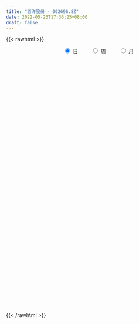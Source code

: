 ```yaml
---
title: "百洋股份 - 002696.SZ"
date: 2022-05-23T17:36:25+08:00
draft: false
---
```

{{< rawhtml >}}
    <div style="text-align: center">
        <label style="padding: 1rem;"><input style="margin-right: .5rem" type="radio" name="period" value="D" checked onclick="period_change(this)">日</label>
        <label style="padding: 1rem;"><input style="margin-right: .5rem" type="radio" name="period" value="W" onclick="period_change(this)">周</label>
        <label style="padding: 1rem;"><input style="margin-right: .5rem" type="radio" name="period" value="M" onclick="period_change(this)">月</label>
    </div>
    <div id="chart" style="height: 700px;"></div> 
    <script type="text/javascript">
        const D_v = [89201.81,59916.48,47311.03,55096.0,45047.05,35268.6,30873.17,31394.95,44416.7,27308.7,86246.03,47056.08,50274.73,46624.0,52962.97,47332.0,36485.6,62294.05,38963.9,27011.8,37190.9,36160.6,47103.99,38901.0,19746.5,20700.19,24116.39,20436.5,31529.8,26949.13,26599.05,27681.7,32508.18,26347.0,20247.02,27138.0,30177.63,25327.2,30281.7,23673.2,21144.0,17605.52,45078.89,24139.5,27785.3,67463.9,26331.38,28181.41,13858.5,14916.0,13546.42,19019.0,23282.42,22875.0,22108.1,23093.3,15766.3,24102.2,19531.1,14176.3,14092.1,17401.86,18337.96,21411.3,19776.0,15212.0,15020.1,15834.4,21141.0,17379.4,24554.0,18843.83,16082.6,15702.3,77305.62,49147.55,36645.7,23361.1,17163.1,30706.35,27494.13,24923.46,28453.14,25843.96,35449.4,32594.66,40642.4,30483.43,34881.93,41759.89,61714.6,42146.45,23488.05,31100.85,27536.7,35871.1,16220.35,22110.0,19761.82,102902.7,50155.45,36372.13,29845.5,36330.9,41474.23,30372.4,37329.69,25837.0,26335.0,22530.0,28022.15,21664.0,53413.43,80373.59,66153.76,88220.43,48547.43,110652.81,58188.75,57612.95,48648.55,39972.0,48579.4,37872.4,40324.9,41945.77,30508.0,29588.4,36852.37,25560.9,36355.5,28612.49,31507.0,34937.4,41270.0,29139.0,42029.03,28376.91,32847.9,28139.6,38521.1,33224.0,24885.2,27279.0,26335.0,44989.04,26487.0,70092.22,35383.03,34375.1,38663.1,46245.99,63944.6,66798.1,47889.4,51558.3,39841.0,37646.0,88322.7,44559.0,80913.24,143794.7,250879.11,153748.42,67632.5,65897.3,383549.98,464624.53,457084.97,321502.58,253651.06,145031.67,145057.7,136879.66,74138.0,74591.18,65597.0,57716.56,81838.6,102939.0,138064.66,72027.5,47406.1,73107.4,48823.4,60935.6,42070.0,53435.6,39700.0,62468.44,60872.0,97769.2,133793.7,82181.3,106716.94,110366.73,78096.84,53845.83,98770.03,152889.5,104821.2,90166.7,90119.6,105806.2,131388.4,119457.6,90385.5,116190.2,113613.64,118670.0,87684.2,60841.9,50423.8,133188.4,73590.0,169633.09,136177.4,87701.3,76605.5,118582.1,99102.03,92721.73,96989.83,70288.6,128643.4,98657.5,90559.43,166309.26,222205.5,217289.1,259475.8,217717.96,166651.02,129007.8,122132.2,107776.0,87757.0,98630.1,91705.96,60621.0,82840.04,79559.96,72257.0,104489.54,106406.6,83717.74,66798.4,65767.0,64797.2,83582.24]
const D_histogram = [0.0,-0.0051054131,-0.00738794,-0.0160609404,-0.0167609272,-0.0162177473,-0.0180777686,-0.0193908318,-0.0164189837,-0.0127943333,-0.0025396018,0.0011281281,0.0043014731,0.0089033213,0.0122244687,0.0081591692,0.0066786442,0.009433302,0.0095711731,0.0086780275,0.0090802317,0.0057853198,-0.0022200407,-0.0121149283,-0.0169042264,-0.0207565554,-0.01930512,-0.018390534,-0.0114366968,-0.0093323354,-0.0078038687,-0.0060605231,-0.001707365,-0.0029626783,-0.0031934782,-0.0046772854,-0.0055816558,-0.0028718331,0.0013296114,0.0004991086,-0.0015283925,0.0002708559,-0.0026462431,-0.0045314471,-0.0082134321,-0.0223825185,-0.0282910496,-0.0292859854,-0.0264440932,-0.0225624102,-0.0181810663,-0.0187801968,-0.0249794874,-0.0279251731,-0.0305280274,-0.027604563,-0.0244985287,-0.0130887533,-0.0027862309,0.0037358554,0.0075380242,0.0068661983,0.0136205541,0.0220916716,0.0273153411,0.0276147758,0.0279400423,0.0282007675,0.0187704472,0.0177574245,0.0182037728,0.0143945249,0.0151047739,0.0153852134,0.0217282561,0.0193638289,0.0122597181,0.0082729219,0.0077064903,0.0067432989,0.0087574322,0.0131503274,0.019412106,0.0232818844,0.0285873624,0.0299821942,0.0313371605,0.0318865099,0.0254476742,0.0257573164,0.0238400693,0.0186586901,0.0142132123,0.0129823342,0.005504944,-0.0048700321,-0.0120389492,-0.0231768914,-0.0208496082,-0.0018607657,0.0131783244,0.0210943164,0.0259971709,0.0299715338,0.0279818693,0.0267618295,0.0253889599,0.0169144579,0.0031181331,-0.0101068048,-0.01842824,-0.0283034427,-0.0270831536,-0.0144434304,-0.0016576691,0.0143822133,0.0194627425,0.0358705947,0.0431200711,0.0415982395,0.038392748,0.0386797399,0.0397761958,0.0342119291,0.024048386,0.0146709673,0.004329888,-0.0022539076,-0.0086851465,-0.0076438914,-0.0153578936,-0.0191856641,-0.0158659972,-0.0158624354,-0.0268358499,-0.0357567153,-0.038374703,-0.0349029362,-0.0372893237,-0.0348411043,-0.0396224029,-0.0390214227,-0.0317986179,-0.0232842442,-0.016268138,-0.0130745409,-0.0092235495,0.0050694572,0.0104684368,0.0144531659,0.0192241722,0.0286613186,0.0379103688,0.0388121485,0.0375371704,0.0367936542,0.0350620109,0.0295310078,0.0346048094,0.0376843525,0.0526683174,0.0742082173,0.0768609518,0.0526832719,0.0351723486,0.0143815094,0.0245008261,0.0463877732,0.0495084769,0.0508012569,0.0245995315,0.0086474954,-0.0128272441,-0.0442666495,-0.0687155368,-0.1001081678,-0.1180247665,-0.1390501621,-0.1121035573,-0.0964512391,-0.0578461709,-0.0341882574,-0.0197848426,-0.0252936348,-0.0250676374,-0.0307745476,-0.027705426,-0.033273286,-0.0336760995,-0.0230855714,-0.0246143087,-0.0246684539,-0.0269301736,-0.0169939066,-0.0120196769,-0.0001780918,0.013432939,0.0178362455,0.0225786141,0.0272334362,0.0079147664,-0.0069282241,-0.0047703511,0.0124083236,0.0195658076,0.0072588691,0.0057167957,0.0180096825,0.0363740632,0.0543074604,0.0587814935,0.0525364168,0.0410567992,0.0421207158,0.0425986064,0.0527978709,0.0378028263,0.0230326207,0.0072105927,0.0100494077,-0.0049433678,-0.0322299557,-0.0395529583,-0.0364418457,-0.0224036269,-0.0143267098,-0.0103769731,0.0093096489,0.0352539154,0.042620131,0.0480695214,0.0289478976,-0.0256977818,-0.067777232,-0.0977055309,-0.1303514981,-0.1358889753,-0.1174536078,-0.1025601833,-0.0834138195,-0.0668825994,-0.0565337154,-0.0479207471,-0.0292509227,-0.0039133366,0.0051388552,0.0124319071,0.0194880687,0.0278959691,0.0449430729]
const D_fast = [0.0,-0.0063817664,-0.0105112783,-0.0231995138,-0.0280897324,-0.0316009893,-0.0379804528,-0.0441412239,-0.0452741218,-0.0448480546,-0.0352282236,-0.0312784617,-0.0270297484,-0.0202020699,-0.0138248054,-0.0158503126,-0.0156611764,-0.0105481932,-0.0080175288,-0.0067411676,-0.0040689054,-0.0059174874,-0.0144778581,-0.0274014777,-0.0364168324,-0.0454583002,-0.0488331448,-0.0525161924,-0.0484215294,-0.0486502518,-0.0490727523,-0.0488445375,-0.0449182207,-0.0469142035,-0.047943373,-0.0505965015,-0.0528962859,-0.0509044214,-0.0463705741,-0.0470762997,-0.049485899,-0.0476189366,-0.0511975964,-0.0542156621,-0.0599510052,-0.0797157212,-0.0926970147,-0.1010134468,-0.104782578,-0.1065414975,-0.1067054202,-0.1119995999,-0.1244437624,-0.1343707413,-0.1446056024,-0.1485832788,-0.1516018767,-0.1434642896,-0.1338583249,-0.1264022748,-0.1207155999,-0.1196708763,-0.109511382,-0.0955173465,-0.0834648418,-0.0762617132,-0.0689514361,-0.061640519,-0.0663782275,-0.062951894,-0.0579546026,-0.0581652193,-0.0536787768,-0.0495520339,-0.0377769272,-0.0353003972,-0.0393395785,-0.0412581442,-0.0398979532,-0.0391753198,-0.0349718285,-0.0272913515,-0.0161765464,-0.0064862969,0.0059660217,0.014856402,0.0240456584,0.0325666353,0.0324897182,0.0392386895,0.0432814597,0.042764753,0.0418725783,0.0438872838,0.0377861296,0.0261936455,0.016014991,-0.000917174,-0.0038022928,0.0147213582,0.0330550294,0.0462446005,0.0576467477,0.0691139941,0.0741197969,0.0795902145,0.0845645848,0.0803186973,0.0673019058,0.0515502667,0.0386217715,0.0216707081,0.0161202088,0.0251490744,0.0375204185,0.0571558542,0.067102069,0.0924775699,0.1105070641,0.1193847924,0.1257774879,0.1357344147,0.1467749196,0.1497636352,0.1456121885,0.1399025117,0.1306439044,0.1234966319,0.1148941064,0.1140243886,0.102470913,0.0938467265,0.0931998941,0.0892378471,0.0715554701,0.0536954258,0.0414837623,0.0362297951,0.0245210766,0.01825902,0.0035721207,-0.0055822548,-0.0063091045,-0.0036157918,-0.0006667201,-0.0007417583,0.0008033458,0.0163637168,0.0243798056,0.0319778261,0.0415548755,0.0581573515,0.076883994,0.0874888108,0.0955981252,0.1040530226,0.1110868821,0.1129386309,0.1266636349,0.1391642661,0.1673153103,0.2074072645,0.229275237,0.2182683752,0.2095505389,0.1923550771,0.2085996004,0.2420834907,0.2575813137,0.2715744079,0.2515225654,0.2377324032,0.2130508527,0.1705447848,0.1289170134,0.0724973404,0.02507455,-0.030713386,-0.0317926706,-0.0402531622,-0.0161096367,-0.0009987876,0.0084584166,-0.0033737843,-0.0094146963,-0.0228152433,-0.0266724782,-0.0405586597,-0.0493804981,-0.0445613629,-0.0522436774,-0.058464936,-0.0674591991,-0.0617714088,-0.0598020982,-0.0480050362,-0.0310357706,-0.0221734028,-0.0117863806,-0.0003231994,-0.0176631777,-0.0342382241,-0.0332729389,-0.0129921834,-0.0009432474,-0.0114354686,-0.0115483431,0.0052469643,0.0327048608,0.0642151231,0.0833845296,0.0902735571,0.0890581392,0.1006522348,0.111779777,0.1351785092,0.1296341711,0.1206221208,0.106602741,0.1119539079,0.0957252904,0.0603812136,0.0431699715,0.0371706226,0.0456079347,0.0501031743,0.0514586677,0.073472702,0.1082304473,0.1262516957,0.1437184664,0.131833817,0.0707636921,0.011739934,-0.0426147476,-0.1078485893,-0.1473583104,-0.1582863448,-0.1690329661,-0.1707400573,-0.170929487,-0.1747140318,-0.1780812503,-0.1667241565,-0.1423649047,-0.132027999,-0.1216269704,-0.1096987916,-0.0943168989,-0.0660340268]
const D_slow = [0.0,-0.0012763533,-0.0031233383,-0.0071385734,-0.0113288052,-0.015383242,-0.0199026842,-0.0247503921,-0.0288551381,-0.0320537214,-0.0326886218,-0.0324065898,-0.0313312215,-0.0291053912,-0.026049274,-0.0240094817,-0.0223398207,-0.0199814952,-0.0175887019,-0.015419195,-0.0131491371,-0.0117028072,-0.0122578173,-0.0152865494,-0.019512606,-0.0247017449,-0.0295280249,-0.0341256584,-0.0369848326,-0.0393179164,-0.0412688836,-0.0427840144,-0.0432108556,-0.0439515252,-0.0447498948,-0.0459192161,-0.0473146301,-0.0480325883,-0.0477001855,-0.0475754083,-0.0479575065,-0.0478897925,-0.0485513533,-0.049684215,-0.0517375731,-0.0573332027,-0.0644059651,-0.0717274614,-0.0783384848,-0.0839790873,-0.0885243539,-0.0932194031,-0.0994642749,-0.1064455682,-0.1140775751,-0.1209787158,-0.127103348,-0.1303755363,-0.1310720941,-0.1301381302,-0.1282536242,-0.1265370746,-0.1231319361,-0.1176090182,-0.1107801829,-0.1038764889,-0.0968914784,-0.0898412865,-0.0851486747,-0.0807093186,-0.0761583754,-0.0725597442,-0.0687835507,-0.0649372473,-0.0595051833,-0.0546642261,-0.0515992966,-0.0495310661,-0.0476044435,-0.0459186188,-0.0437292607,-0.0404416789,-0.0355886524,-0.0297681813,-0.0226213407,-0.0151257921,-0.007291502,0.0006801254,0.007042044,0.0134813731,0.0194413904,0.0241060629,0.027659366,0.0309049496,0.0322811856,0.0310636776,0.0280539402,0.0222597174,0.0170473154,0.0165821239,0.019876705,0.0251502841,0.0316495768,0.0391424603,0.0461379276,0.052828385,0.0591756249,0.0634042394,0.0641837727,0.0616570715,0.0570500115,0.0499741508,0.0432033624,0.0395925048,0.0391780876,0.0427736409,0.0476393265,0.0566069752,0.067386993,0.0777865528,0.0873847398,0.0970546748,0.1069987238,0.115551706,0.1215638025,0.1252315444,0.1263140164,0.1257505395,0.1235792529,0.12166828,0.1178288066,0.1130323906,0.1090658913,0.1051002824,0.09839132,0.0894521411,0.0798584654,0.0711327313,0.0618104004,0.0531001243,0.0431945236,0.0334391679,0.0254895134,0.0196684524,0.0156014179,0.0123327827,0.0100268953,0.0112942596,0.0139113688,0.0175246603,0.0223307033,0.029496033,0.0389736252,0.0486766623,0.0580609549,0.0672593684,0.0760248712,0.0834076231,0.0920588255,0.1014799136,0.114646993,0.1331990473,0.1524142852,0.1655851032,0.1743781904,0.1779735677,0.1840987742,0.1956957175,0.2080728368,0.220773151,0.2269230339,0.2290849077,0.2258780967,0.2148114343,0.1976325501,0.1726055082,0.1430993166,0.108336776,0.0803108867,0.0561980769,0.0417365342,0.0331894698,0.0282432592,0.0219198505,0.0156529412,0.0079593043,0.0010329478,-0.0072853737,-0.0157043986,-0.0214757915,-0.0276293686,-0.0337964821,-0.0405290255,-0.0447775022,-0.0477824214,-0.0478269443,-0.0444687096,-0.0400096482,-0.0343649947,-0.0275566356,-0.0255779441,-0.0273100001,-0.0285025878,-0.0254005069,-0.020509055,-0.0186943378,-0.0172651388,-0.0127627182,-0.0036692024,0.0099076627,0.0246030361,0.0377371403,0.0480013401,0.058531519,0.0691811706,0.0823806383,0.0918313449,0.0975895001,0.0993921483,0.1019045002,0.1006686582,0.0926111693,0.0827229297,0.0736124683,0.0680115616,0.0644298841,0.0618356408,0.0641630531,0.0729765319,0.0836315647,0.095648945,0.1028859194,0.0964614739,0.079517166,0.0550907832,0.0225029087,-0.0114693351,-0.0408327371,-0.0664727829,-0.0873262377,-0.1040468876,-0.1181803164,-0.1301605032,-0.1374732339,-0.138451568,-0.1371668542,-0.1340588775,-0.1291868603,-0.122212868,-0.1109770998]
const D_data = [['2021-05-12', 5.3, 5.45, 5.27, 5.53],['2021-05-13', 5.39, 5.37, 5.35, 5.43],['2021-05-14', 5.39, 5.38, 5.36, 5.43],['2021-05-17', 5.38, 5.26, 5.25, 5.38],['2021-05-18', 5.32, 5.32, 5.29, 5.45],['2021-05-19', 5.28, 5.32, 5.25, 5.35],['2021-05-20', 5.28, 5.27, 5.25, 5.32],['2021-05-21', 5.26, 5.25, 5.24, 5.29],['2021-05-24', 5.27, 5.29, 5.24, 5.36],['2021-05-25', 5.27, 5.3, 5.24, 5.3],['2021-05-26', 5.28, 5.41, 5.26, 5.49],['2021-05-27', 5.36, 5.36, 5.32, 5.39],['2021-05-28', 5.33, 5.37, 5.33, 5.44],['2021-05-31', 5.39, 5.41, 5.35, 5.43],['2021-06-01', 5.39, 5.42, 5.36, 5.45],['2021-06-02', 5.41, 5.33, 5.33, 5.43],['2021-06-03', 5.31, 5.35, 5.31, 5.41],['2021-06-04', 5.34, 5.41, 5.32, 5.48],['2021-06-07', 5.39, 5.39, 5.37, 5.44],['2021-06-08', 5.39, 5.38, 5.34, 5.4],['2021-06-09', 5.35, 5.4, 5.34, 5.43],['2021-06-10', 5.39, 5.35, 5.35, 5.4],['2021-06-11', 5.37, 5.26, 5.26, 5.38],['2021-06-15', 5.26, 5.18, 5.15, 5.26],['2021-06-16', 5.19, 5.19, 5.16, 5.22],['2021-06-17', 5.18, 5.16, 5.15, 5.23],['2021-06-18', 5.17, 5.2, 5.13, 5.2],['2021-06-21', 5.17, 5.18, 5.16, 5.22],['2021-06-22', 5.17, 5.26, 5.17, 5.29],['2021-06-23', 5.24, 5.21, 5.2, 5.26],['2021-06-24', 5.21, 5.2, 5.16, 5.24],['2021-06-25', 5.2, 5.2, 5.17, 5.21],['2021-06-28', 5.2, 5.24, 5.19, 5.27],['2021-06-29', 5.25, 5.17, 5.16, 5.26],['2021-06-30', 5.16, 5.17, 5.14, 5.18],['2021-07-01', 5.18, 5.14, 5.13, 5.2],['2021-07-02', 5.13, 5.13, 5.1, 5.2],['2021-07-05', 5.12, 5.17, 5.09, 5.18],['2021-07-06', 5.19, 5.2, 5.15, 5.21],['2021-07-07', 5.19, 5.14, 5.14, 5.19],['2021-07-08', 5.14, 5.11, 5.1, 5.15],['2021-07-09', 5.09, 5.15, 5.09, 5.15],['2021-07-12', 5.12, 5.08, 5.06, 5.14],['2021-07-13', 5.08, 5.07, 5.04, 5.09],['2021-07-14', 5.07, 5.02, 5.01, 5.08],['2021-07-15', 5.02, 4.82, 4.74, 5.03],['2021-07-16', 4.82, 4.84, 4.78, 4.85],['2021-07-19', 4.82, 4.85, 4.75, 4.92],['2021-07-20', 4.82, 4.87, 4.8, 4.88],['2021-07-21', 4.87, 4.87, 4.86, 4.91],['2021-07-22', 4.81, 4.87, 4.81, 4.91],['2021-07-23', 4.89, 4.79, 4.78, 4.89],['2021-07-26', 4.79, 4.67, 4.67, 4.79],['2021-07-27', 4.69, 4.65, 4.64, 4.73],['2021-07-28', 4.64, 4.6, 4.51, 4.65],['2021-07-29', 4.6, 4.63, 4.6, 4.67],['2021-07-30', 4.59, 4.61, 4.57, 4.63],['2021-08-02', 4.6, 4.72, 4.59, 4.75],['2021-08-03', 4.71, 4.74, 4.67, 4.78],['2021-08-04', 4.74, 4.72, 4.7, 4.76],['2021-08-05', 4.72, 4.7, 4.65, 4.73],['2021-08-06', 4.69, 4.64, 4.62, 4.69],['2021-08-09', 4.64, 4.74, 4.62, 4.75],['2021-08-10', 4.84, 4.8, 4.75, 4.84],['2021-08-11', 4.8, 4.8, 4.75, 4.83],['2021-08-12', 4.8, 4.76, 4.75, 4.83],['2021-08-13', 4.8, 4.77, 4.73, 4.8],['2021-08-16', 4.78, 4.78, 4.76, 4.8],['2021-08-17', 4.78, 4.64, 4.64, 4.78],['2021-08-18', 4.63, 4.72, 4.62, 4.72],['2021-08-19', 4.7, 4.74, 4.69, 4.82],['2021-08-20', 4.72, 4.68, 4.64, 4.72],['2021-08-23', 4.68, 4.73, 4.68, 4.74],['2021-08-24', 4.73, 4.73, 4.7, 4.77],['2021-08-25', 4.73, 4.83, 4.73, 4.99],['2021-08-26', 4.76, 4.74, 4.67, 4.77],['2021-08-27', 4.7, 4.66, 4.62, 4.74],['2021-08-30', 4.69, 4.67, 4.64, 4.73],['2021-08-31', 4.75, 4.7, 4.67, 4.76],['2021-09-01', 4.71, 4.69, 4.67, 4.72],['2021-09-02', 4.68, 4.73, 4.66, 4.75],['2021-09-03', 4.72, 4.78, 4.69, 4.8],['2021-09-06', 4.79, 4.84, 4.77, 4.85],['2021-09-07', 4.84, 4.85, 4.83, 4.87],['2021-09-08', 4.86, 4.91, 4.85, 4.94],['2021-09-09', 4.94, 4.9, 4.88, 4.97],['2021-09-10', 4.89, 4.93, 4.89, 4.95],['2021-09-13', 4.93, 4.95, 4.88, 4.95],['2021-09-14', 4.99, 4.87, 4.86, 4.99],['2021-09-15', 4.86, 4.96, 4.84, 5.0],['2021-09-16', 4.99, 4.95, 4.95, 5.1],['2021-09-17', 4.93, 4.91, 4.87, 4.96],['2021-09-22', 4.85, 4.91, 4.83, 4.91],['2021-09-23', 4.9, 4.95, 4.88, 4.97],['2021-09-24', 4.94, 4.86, 4.85, 4.98],['2021-09-27', 4.86, 4.78, 4.72, 4.89],['2021-09-28', 4.76, 4.77, 4.73, 4.8],['2021-09-29', 4.78, 4.66, 4.66, 4.79],['2021-09-30', 4.69, 4.79, 4.69, 4.81],['2021-10-08', 4.85, 5.05, 4.83, 5.14],['2021-10-11', 5.08, 5.1, 4.99, 5.16],['2021-10-12', 5.1, 5.09, 5.04, 5.19],['2021-10-13', 5.12, 5.11, 5.03, 5.16],['2021-10-14', 5.07, 5.15, 5.03, 5.18],['2021-10-15', 5.15, 5.11, 5.09, 5.23],['2021-10-18', 5.11, 5.14, 4.99, 5.15],['2021-10-19', 5.19, 5.16, 5.07, 5.19],['2021-10-20', 5.16, 5.07, 5.05, 5.18],['2021-10-21', 5.07, 4.96, 4.95, 5.1],['2021-10-22', 4.95, 4.9, 4.89, 5.04],['2021-10-25', 4.93, 4.9, 4.82, 4.95],['2021-10-26', 4.92, 4.82, 4.81, 4.94],['2021-10-27', 4.93, 4.92, 4.86, 5.02],['2021-10-28', 4.87, 5.09, 4.85, 5.28],['2021-10-29', 5.05, 5.16, 5.0, 5.21],['2021-11-01', 5.14, 5.29, 5.12, 5.33],['2021-11-02', 5.24, 5.23, 5.19, 5.33],['2021-11-03', 5.23, 5.46, 5.19, 5.55],['2021-11-04', 5.43, 5.45, 5.37, 5.49],['2021-11-05', 5.48, 5.4, 5.4, 5.56],['2021-11-08', 5.39, 5.41, 5.35, 5.48],['2021-11-09', 5.43, 5.49, 5.4, 5.52],['2021-11-10', 5.49, 5.55, 5.45, 5.66],['2021-11-11', 5.58, 5.5, 5.47, 5.6],['2021-11-12', 5.54, 5.44, 5.36, 5.61],['2021-11-15', 5.5, 5.43, 5.34, 5.5],['2021-11-16', 5.46, 5.39, 5.36, 5.46],['2021-11-17', 5.34, 5.41, 5.34, 5.47],['2021-11-18', 5.41, 5.39, 5.38, 5.58],['2021-11-19', 5.42, 5.48, 5.36, 5.5],['2021-11-22', 5.48, 5.36, 5.35, 5.5],['2021-11-23', 5.36, 5.38, 5.3, 5.42],['2021-11-24', 5.4, 5.47, 5.32, 5.48],['2021-11-25', 5.48, 5.44, 5.38, 5.49],['2021-11-26', 5.48, 5.27, 5.24, 5.48],['2021-11-29', 5.21, 5.23, 5.19, 5.27],['2021-11-30', 5.27, 5.26, 5.2, 5.33],['2021-12-01', 5.27, 5.32, 5.22, 5.32],['2021-12-02', 5.3, 5.23, 5.22, 5.35],['2021-12-03', 5.21, 5.27, 5.2, 5.3],['2021-12-06', 5.26, 5.15, 5.13, 5.28],['2021-12-07', 5.16, 5.18, 5.13, 5.21],['2021-12-08', 5.18, 5.26, 5.15, 5.29],['2021-12-09', 5.28, 5.3, 5.24, 5.34],['2021-12-10', 5.34, 5.31, 5.27, 5.35],['2021-12-13', 5.34, 5.28, 5.22, 5.44],['2021-12-14', 5.28, 5.3, 5.23, 5.31],['2021-12-15', 5.31, 5.48, 5.25, 5.55],['2021-12-16', 5.48, 5.43, 5.41, 5.51],['2021-12-17', 5.43, 5.45, 5.42, 5.51],['2021-12-20', 5.46, 5.5, 5.41, 5.54],['2021-12-21', 5.49, 5.62, 5.45, 5.63],['2021-12-22', 5.67, 5.7, 5.57, 5.77],['2021-12-23', 5.72, 5.66, 5.6, 5.82],['2021-12-24', 5.67, 5.67, 5.62, 5.78],['2021-12-27', 5.66, 5.71, 5.61, 5.78],['2021-12-28', 5.71, 5.73, 5.69, 5.8],['2021-12-29', 5.73, 5.7, 5.63, 5.77],['2021-12-30', 5.7, 5.87, 5.67, 5.93],['2021-12-31', 5.86, 5.91, 5.83, 6.02],['2022-01-04', 5.91, 6.16, 5.88, 6.2],['2022-01-05', 6.23, 6.41, 6.06, 6.43],['2022-01-06', 6.36, 6.32, 6.21, 6.72],['2022-01-07', 6.32, 6.0, 5.98, 6.36],['2022-01-10', 6.0, 6.03, 5.89, 6.1],['2022-01-11', 6.03, 5.93, 5.91, 6.05],['2022-01-12', 6.0, 6.33, 5.87, 6.52],['2022-01-13', 6.38, 6.62, 6.2, 6.74],['2022-01-14', 6.74, 6.52, 6.5, 7.05],['2022-01-17', 6.59, 6.58, 6.38, 6.93],['2022-01-18', 6.41, 6.23, 6.16, 6.5],['2022-01-19', 6.1, 6.29, 6.1, 6.37],['2022-01-20', 6.32, 6.15, 6.12, 6.52],['2022-01-21', 6.11, 5.89, 5.85, 6.11],['2022-01-24', 5.89, 5.81, 5.76, 5.99],['2022-01-25', 5.77, 5.53, 5.53, 5.87],['2022-01-26', 5.53, 5.5, 5.26, 5.59],['2022-01-27', 5.47, 5.27, 5.24, 5.59],['2022-01-28', 5.3, 5.8, 5.3, 5.8],['2022-02-07', 5.98, 5.7, 5.47, 5.98],['2022-02-08', 5.76, 6.08, 5.68, 6.15],['2022-02-09', 6.06, 6.03, 5.96, 6.07],['2022-02-10', 6.02, 6.0, 5.94, 6.08],['2022-02-11', 5.97, 5.76, 5.69, 6.02],['2022-02-14', 5.71, 5.8, 5.71, 5.91],['2022-02-15', 5.98, 5.69, 5.63, 6.01],['2022-02-16', 5.74, 5.77, 5.68, 5.79],['2022-02-17', 5.77, 5.63, 5.62, 5.85],['2022-02-18', 5.61, 5.65, 5.58, 5.7],['2022-02-21', 5.64, 5.79, 5.59, 5.84],['2022-02-22', 5.79, 5.64, 5.62, 5.83],['2022-02-23', 5.73, 5.63, 5.61, 5.89],['2022-02-24', 5.6, 5.57, 5.47, 5.84],['2022-02-25', 5.59, 5.72, 5.58, 5.79],['2022-02-28', 5.74, 5.68, 5.53, 5.82],['2022-03-01', 5.7, 5.8, 5.62, 5.85],['2022-03-02', 5.81, 5.89, 5.78, 5.98],['2022-03-03', 5.93, 5.83, 5.8, 5.93],['2022-03-04', 5.83, 5.87, 5.7, 5.91],['2022-03-07', 5.8, 5.91, 5.73, 6.04],['2022-03-08', 5.85, 5.58, 5.58, 5.85],['2022-03-09', 5.63, 5.54, 5.33, 5.77],['2022-03-10', 5.7, 5.71, 5.57, 5.78],['2022-03-11', 5.82, 5.95, 5.6, 5.95],['2022-03-14', 5.99, 5.9, 5.89, 6.22],['2022-03-15', 5.96, 5.65, 5.65, 6.05],['2022-03-16', 5.7, 5.75, 5.48, 5.81],['2022-03-17', 5.75, 5.96, 5.75, 6.09],['2022-03-18', 5.9, 6.14, 5.89, 6.18],['2022-03-21', 6.13, 6.27, 6.07, 6.32],['2022-03-22', 6.22, 6.21, 6.14, 6.26],['2022-03-23', 6.21, 6.12, 6.09, 6.23],['2022-03-24', 6.12, 6.05, 6.03, 6.19],['2022-03-25', 6.06, 6.22, 6.02, 6.33],['2022-03-28', 6.28, 6.26, 6.12, 6.29],['2022-03-29', 6.18, 6.46, 6.15, 6.58],['2022-03-30', 6.35, 6.18, 6.1, 6.36],['2022-03-31', 6.23, 6.14, 6.1, 6.24],['2022-04-01', 6.12, 6.07, 6.03, 6.21],['2022-04-06', 6.12, 6.29, 6.07, 6.35],['2022-04-07', 6.27, 6.05, 5.99, 6.31],['2022-04-08', 6.05, 5.78, 5.7, 6.05],['2022-04-11', 5.88, 5.92, 5.82, 6.08],['2022-04-12', 5.86, 6.02, 5.77, 6.05],['2022-04-13', 5.99, 6.19, 5.9, 6.23],['2022-04-14', 6.1, 6.17, 6.02, 6.21],['2022-04-15', 6.23, 6.15, 6.1, 6.29],['2022-04-18', 6.15, 6.42, 6.12, 6.43],['2022-04-19', 6.4, 6.65, 6.25, 6.73],['2022-04-20', 6.52, 6.55, 6.42, 6.74],['2022-04-21', 6.54, 6.61, 6.48, 6.95],['2022-04-22', 6.59, 6.31, 6.28, 6.8],['2022-04-25', 6.13, 5.68, 5.68, 6.24],['2022-04-26', 5.63, 5.55, 5.49, 5.84],['2022-04-27', 5.45, 5.45, 5.17, 5.55],['2022-04-28', 5.41, 5.16, 5.08, 5.63],['2022-04-29', 5.21, 5.29, 5.18, 5.4],['2022-05-05', 5.28, 5.52, 5.2, 5.59],['2022-05-06', 5.41, 5.47, 5.32, 5.7],['2022-05-09', 5.46, 5.53, 5.46, 5.66],['2022-05-10', 5.48, 5.52, 5.4, 5.56],['2022-05-11', 5.55, 5.45, 5.44, 5.64],['2022-05-12', 5.39, 5.42, 5.29, 5.53],['2022-05-13', 5.42, 5.57, 5.38, 5.6],['2022-05-16', 5.64, 5.74, 5.52, 5.8],['2022-05-17', 5.75, 5.61, 5.5, 5.77],['2022-05-18', 5.61, 5.62, 5.55, 5.75],['2022-05-19', 5.55, 5.65, 5.5, 5.67],['2022-05-20', 5.61, 5.71, 5.6, 5.77],['2022-05-23', 5.71, 5.9, 5.7, 5.92]]
const W_v = [67739.19,85011.41,75044.71,69114.87,56376.72,56562.28,64535.26,64471.86,65572.94,54646.41,69622.47,33874.22,47219.5,27181.6,50791.99,63238.73,78439.26,120741.57,89801.14,44065.63,38133.98,27902.02,34242.96,29422.12,24900.87,47909.09,25959.43,28015.25,135136.12,71732.46,27895.59,17927.19,53403.54,52541.88,69048.9,56848.29,91242.02,91428.69,49815.33,59659.9,47853.11,28096.38,55069.02,83899.75,132913.68,164722.76,178483.72,193998.31,285990.42,237228.76,134283.82,164565.58,126159.07,110560.25,70116.81,62457.51,81807.33,96557.09,74429.65,124066.1,78820.45,88606.45,106455.24,144125.98,157491.99,274630.89,201209.79,193168.03,260570.93,130972.15,118643.17,180089.08,111584.44,218743.4,174539.58,76064.93,147700.2,110759.99,182726.92,277996.0,821702.87,563499.71,480576.95,367364.84,487460.51,300537.19,248448.38,204479.2,236274.6,238442.51,238936.83,123342.58,414218.12,495300.45,494300.78,701851.27,983579.0800000001,1023969.3600000001,555196.6699999999,861569.1299999999,972754.4300000001,643526.96,345489.94,333621.31,266656.8,304691.59,452295.96,448261.17,314623.66,363863.5699999999,359426.7,377963.1800000001,356044.19,79190.17,200767.71,198851.9,425643.09,371903.12,167404.97,193202.57,178581.25,112050.79,153203.59,220735.73,306321.38,1265463.28,509313.47,414563.7499999999,841268.8100000001,379891.9,431482.48,358755.51,315848.1,555064.76,311042.26,453853.01,784794.78,800639.9099999999,1275048.8200000001,1509846.29,529401.77,575299.67,296391.12,166350.47,655762.0799999998,346535.52,423686.17,614947.8100000001,276221.65,261798.04,153919.5,190646.34,498117.01,498990.72,370459.85,636347.6100000001,523117.58,453745.27,741258.46,507471.0599999999,303044.44,293495.5,167398.24,136727.34,64729.55,19929.4,123605.73,116416.57,123004.17,130093.78,162684.43,118597.49,200258.26,378390.71,790304.9999999999,998513.7300000001,854127.91,334866.52,1132924.8600000001,709078.9400000001,396427.09,208896.65,198153.58,68172.69,49464.64,189307.6,162439.51,125972.3,150482.04,134534.5,111647.18,199442.54,1444270.1600000001,508244.97,205178.5,76090.0,343232.78,197679.77,255302.24,245698.62,186431.19,103464.08,133196.18,136417.83,118031.62,190798.97,89521.33,107125.12,89303.56,89757.36,97752.63,194883.77,123648.14,162983.56,210986.3,82125.6,93963.27,102902.7,194178.21,142404.09,249626.93,363222.37,215397.25,164455.44,172682.39,160532.44,150244.3,211326.39,263541.19,261927.0,629335.47,1438789.28,1002122.67,353881.34,433544.66,244964.6,437084.64,447796.37,543803.2,571035.34,450808.3,543707.29,310405.86,485138.76,1082997.6199999999,613324.02,190336.06,399767.54,387486.94,83582.24]
const W_histogram = [0.0,-0.0604736182,-0.0349594944,-0.028283516,0.0044242482,0.0740788804,0.1179900441,0.1512550525,0.1603658891,0.12637174,0.1372323435,0.102381336,0.0866512376,0.0358865888,0.049317949,0.0259202796,0.0524522808,0.0541600566,-0.0141558733,-0.0501743601,-0.0822753621,-0.1052834714,-0.1321420296,-0.152008416,-0.1481460673,-0.1846185009,-0.2092203492,-0.1989607187,-0.1683963683,-0.2007352331,-0.1827389527,-0.1505874829,-0.0856150881,0.012844724,0.0461057199,0.0472783212,0.1300669758,0.201089952,0.2393056804,0.2426736354,0.1926843841,0.1535847889,0.1732283536,0.2209337726,0.2740592521,0.3308354925,0.290143175,0.1454397503,0.015397259,-0.015066573,-0.0758586877,-0.1231674985,-0.1605280957,-0.1861699906,-0.2419653291,-0.2675734057,-0.3191888755,-0.3114559431,-0.3016899413,-0.2999828206,-0.3179339865,-0.3015622305,-0.2853869067,-0.3170380544,-0.3674198352,-0.3082429225,-0.2113036974,-0.0528507686,0.0865578339,0.1115127718,0.125881649,0.1623397968,0.1932651178,0.1496165928,0.0972753998,0.0565774849,0.0365860682,0.0197652578,0.0152772795,-0.1168417528,-0.1273000679,-0.1094348764,-0.0320717936,0.0272979923,0.0899503771,0.1137992508,0.0864752723,0.0935595943,0.0791870129,0.0728388964,0.017850542,-0.0521212514,-0.1175569153,-0.1492138606,-0.2185112134,-0.150808365,-0.141070421,-0.1083044452,-0.0625821257,-0.0578609156,-0.0023090091,-0.0008948653,-0.0075051434,-0.005379637,-0.0170231705,-0.0481348784,-0.0297196207,-0.0175355099,-0.0111320589,0.0181412982,0.0512386908,0.0663739891,0.0552664115,0.0428446845,0.046107206,0.04488431,0.0752733855,0.068190256,0.0627250533,0.0507593478,0.0416125908,0.0409991071,0.0469491817,0.0629760143,0.0849732522,0.1240438843,0.148510562,0.1462482788,0.1646704855,0.1270695663,0.0873065775,0.0633901368,0.0632787987,0.0275336947,0.0491226489,0.0709422525,0.1273388029,0.1421722786,0.1981380898,0.2056618282,0.1672817993,0.1317551559,0.0734137858,0.0413160349,0.0438483181,0.032753635,0.0500008513,0.0488944164,0.0336781228,0.0109771237,0.0045333368,-0.0092622287,-0.0052234441,-0.0214769042,-0.0214683945,0.0226046494,0.0172679205,0.0214076345,0.0471756125,0.0384545498,0.0180586011,-0.0188377362,-0.0481446793,-0.0901939865,-0.1084639709,-0.109348229,-0.1073361659,-0.1161331125,-0.1220446226,-0.1217304817,-0.1057660633,-0.0837790563,-0.0532352635,-0.0226371251,0.044733264,0.0613187338,0.0686765404,0.0352468517,0.0557820058,0.0246983366,-0.0007897779,-0.0456834903,-0.0932627879,-0.113653366,-0.0997202186,-0.0839220404,-0.062486375,-0.0563674618,-0.0396194304,-0.0233786987,-0.0152739569,0.0090392582,0.0275384265,0.0164720514,-0.0010956795,-0.0084131981,-0.0012451908,-0.0032398031,0.0050889932,0.0143346807,0.0115123559,0.0069913366,0.0054557327,0.0013921573,0.0016975342,-0.0163384205,-0.0282950609,-0.0440463242,-0.0478481764,-0.0374702478,-0.0327032193,-0.027161116,-0.0124273585,0.0092380363,0.023242253,0.0297429639,0.0298557012,0.0469504523,0.0609225233,0.0548352959,0.0663637126,0.0869013255,0.099047514,0.1050716476,0.0907489054,0.0776188316,0.068300397,0.0680856077,0.0785382987,0.0962265611,0.107730722,0.1419517962,0.1149036161,0.0850706144,0.0580530259,0.0296168394,0.0132018517,0.0102573428,0.0114196099,0.0220889123,0.0310874495,0.0238181481,-0.00225521,0.0033770202,0.0151770418,-0.0451150959,-0.0707485659,-0.0782590685,-0.0712856583,-0.0522462124]
const W_fast = [0.0,-0.0755920228,-0.0588177726,-0.0592126732,-0.0253988469,0.0627755053,0.1361841801,0.2072629517,0.2564652605,0.2540640464,0.2992327358,0.2899770623,0.2959097733,0.2541167717,0.2798776192,0.2629600197,0.3026050911,0.317852881,0.2459979828,0.197435906,0.1447660634,0.0954370863,0.0355430207,-0.0223254698,-0.0554996378,-0.1381266967,-0.2150336323,-0.2545141815,-0.2660489231,-0.3485715962,-0.376260054,-0.3817554549,-0.3381868321,-0.236515839,-0.1917284132,-0.1787362315,-0.063430833,0.0578646311,0.1559067796,0.2199431435,0.2181249882,0.2174215903,0.2803722434,0.3833111055,0.504951398,0.6444365115,0.6762799878,0.5679365007,0.4417433242,0.4075128488,0.3277560622,0.2496553768,0.1721627557,0.0999783631,-0.0163083076,-0.1088097356,-0.2402224243,-0.3103534776,-0.3760099613,-0.4492985457,-0.5467332082,-0.6057520098,-0.6609234127,-0.771834074,-0.9140708136,-0.9319546316,-0.8878413308,-0.7426010942,-0.5815530331,-0.5287199023,-0.4828806128,-0.4058375158,-0.3265959154,-0.3328402922,-0.3608626353,-0.3874161789,-0.3982610786,-0.4101405746,-0.410809233,-0.5721387034,-0.6144220355,-0.6239155631,-0.5545704287,-0.4883761447,-0.4032361656,-0.3509374792,-0.3566426397,-0.3261684191,-0.3207442472,-0.3088826397,-0.3594083586,-0.4424104648,-0.5372353576,-0.606195768,-0.7301209242,-0.700120167,-0.7256498283,-0.7199599638,-0.6898831757,-0.6996271945,-0.6446525403,-0.6434621128,-0.6519486768,-0.6511680797,-0.6670674058,-0.7102128333,-0.6992274807,-0.6914272474,-0.6878068111,-0.6539981295,-0.6080910641,-0.5763622686,-0.5736532433,-0.5753637992,-0.5605744762,-0.5505762947,-0.5013688728,-0.4914044383,-0.4811883778,-0.4804642462,-0.4792078555,-0.4695715624,-0.4518841925,-0.4201133563,-0.3768728053,-0.3067912021,-0.2451968839,-0.2108970975,-0.1513072694,-0.157140797,-0.1750771415,-0.1831460479,-0.1674376863,-0.1962993667,-0.1624297503,-0.1228745836,-0.0346433324,0.015733213,0.1212335467,0.180172742,0.183613163,0.1810253086,0.141037385,0.1192686427,0.1327630054,0.1298567311,0.1596041603,0.1707213295,0.1639245665,0.1439678484,0.1386573957,0.122546273,0.1252791965,0.1036565105,0.0982979216,0.1480221277,0.1470023789,0.1564940017,0.1940558827,0.1949484575,0.179067159,0.1374613877,0.0961182748,0.0315204709,-0.0138655062,-0.0420868215,-0.0669087999,-0.1047390246,-0.1411616904,-0.1712801699,-0.1817572674,-0.1807150244,-0.1634800475,-0.1385411903,-0.0599874853,-0.0280723319,-0.0035453904,-0.0281633661,0.0063172895,-0.0185917956,-0.0442773546,-0.1005919395,-0.1714869341,-0.2202908537,-0.231287761,-0.2364700928,-0.2306560213,-0.2386289735,-0.2317857996,-0.2213897426,-0.21710349,-0.1905304604,-0.1651466854,-0.1720950477,-0.1899366985,-0.1993575166,-0.192500807,-0.1953053701,-0.1857043255,-0.1728749678,-0.1728192036,-0.1755923888,-0.1757640595,-0.1794795956,-0.1787498351,-0.2008703949,-0.2199008006,-0.2466636449,-0.2624275412,-0.2614171746,-0.2648259509,-0.2660741267,-0.2544472088,-0.2304723049,-0.2106575249,-0.196721073,-0.1891444105,-0.1603120463,-0.1311093444,-0.1234877479,-0.0953684031,-0.0531054588,-0.0161973918,0.0160946538,0.0244591378,0.0307337719,0.0384904366,0.0552970492,0.085384315,0.1271292176,0.165566059,0.2352750823,0.2369528061,0.2283874581,0.215883126,0.1948511493,0.1817366246,0.1813564513,0.185373621,0.2015651514,0.218335551,0.2170207866,0.190383626,0.1968601113,0.2124543934,0.1408834817,0.0975628702,0.0704876005,0.0596395961,0.065617489]
const W_slow = [0.0,-0.0151184046,-0.0238582782,-0.0309291572,-0.0298230951,-0.011303375,0.018194136,0.0560078991,0.0960993714,0.1276923064,0.1620003923,0.1875957263,0.2092585357,0.2182301829,0.2305596702,0.2370397401,0.2501528103,0.2636928244,0.2601538561,0.2476102661,0.2270414255,0.2007205577,0.1676850503,0.1296829463,0.0926464295,0.0464918042,-0.0058132831,-0.0555534628,-0.0976525548,-0.1478363631,-0.1935211013,-0.231167972,-0.252571744,-0.249360563,-0.237834133,-0.2260145527,-0.1934978088,-0.1432253208,-0.0833989007,-0.0227304919,0.0254406041,0.0638368014,0.1071438898,0.1623773329,0.2308921459,0.313601019,0.3861368128,0.4224967504,0.4263460651,0.4225794219,0.4036147499,0.3728228753,0.3326908514,0.2861483537,0.2256570215,0.1587636701,0.0789664512,0.0011024654,-0.0743200199,-0.1493157251,-0.2287992217,-0.3041897793,-0.375536506,-0.4547960196,-0.5466509784,-0.623711709,-0.6765376334,-0.6897503255,-0.6681108671,-0.6402326741,-0.6087622618,-0.5681773126,-0.5198610332,-0.482456885,-0.458138035,-0.4439936638,-0.4348471468,-0.4299058323,-0.4260865124,-0.4552969506,-0.4871219676,-0.5144806867,-0.5224986351,-0.515674137,-0.4931865427,-0.46473673,-0.443117912,-0.4197280134,-0.3999312602,-0.3817215361,-0.3772589006,-0.3902892134,-0.4196784423,-0.4569819074,-0.5116097108,-0.549311802,-0.5845794073,-0.6116555186,-0.62730105,-0.6417662789,-0.6423435312,-0.6425672475,-0.6444435333,-0.6457884426,-0.6500442352,-0.6620779549,-0.66950786,-0.6738917375,-0.6766747522,-0.6721394277,-0.659329755,-0.6427362577,-0.6289196548,-0.6182084837,-0.6066816822,-0.5954606047,-0.5766422583,-0.5595946943,-0.543913431,-0.5312235941,-0.5208204463,-0.5105706696,-0.4988333741,-0.4830893706,-0.4618460575,-0.4308350864,-0.3937074459,-0.3571453762,-0.3159777549,-0.2842103633,-0.2623837189,-0.2465361847,-0.230716485,-0.2238330614,-0.2115523992,-0.193816836,-0.1619821353,-0.1264390656,-0.0769045432,-0.0254890861,0.0163313637,0.0492701527,0.0676235991,0.0779526078,0.0889146874,0.0971030961,0.1096033089,0.121826913,0.1302464437,0.1329907247,0.1341240589,0.1318085017,0.1305026407,0.1251334146,0.119766316,0.1254174784,0.1297344585,0.1350863671,0.1468802702,0.1564939077,0.1610085579,0.1562991239,0.1442629541,0.1217144574,0.0945984647,0.0672614075,0.040427366,0.0113940879,-0.0191170678,-0.0495496882,-0.075991204,-0.0969359681,-0.110244784,-0.1159040653,-0.1047207493,-0.0893910658,-0.0722219307,-0.0634102178,-0.0494647163,-0.0432901322,-0.0434875767,-0.0549084492,-0.0782241462,-0.1066374877,-0.1315675424,-0.1525480525,-0.1681696462,-0.1822615117,-0.1921663693,-0.1980110439,-0.2018295331,-0.1995697186,-0.192685112,-0.1885670991,-0.188841019,-0.1909443185,-0.1912556162,-0.192065567,-0.1907933187,-0.1872096485,-0.1843315595,-0.1825837254,-0.1812197922,-0.1808717529,-0.1804473693,-0.1845319744,-0.1916057397,-0.2026173207,-0.2145793648,-0.2239469268,-0.2321227316,-0.2389130106,-0.2420198502,-0.2397103412,-0.2338997779,-0.2264640369,-0.2190001117,-0.2072624986,-0.1920318677,-0.1783230438,-0.1617321156,-0.1400067843,-0.1152449058,-0.0889769939,-0.0662897675,-0.0468850596,-0.0298099604,-0.0127885585,0.0068460162,0.0309026565,0.057835337,0.0933232861,0.1220491901,0.1433168437,0.1578301001,0.16523431,0.1685347729,0.1710991086,0.1739540111,0.1794762391,0.1872481015,0.1932026385,0.192638836,0.1934830911,0.1972773515,0.1859985776,0.1683114361,0.148746669,0.1309252544,0.1178637013]
const W_data = [['2017-07-14', 12.176, 10.7114, 10.6827, 12.176],['2017-07-21', 10.7114, 9.7638, 9.2181, 10.7114],['2017-07-28', 9.8327, 10.7057, 9.603, 10.8952],['2017-08-04', 10.5736, 10.5276, 10.2864, 10.9814],['2017-08-11', 10.6023, 10.9469, 10.4243, 11.3719],['2017-08-18', 10.9124, 11.7165, 10.9124, 11.9463],['2017-08-25', 11.728, 11.7797, 11.6074, 12.2334],['2017-09-01', 11.7912, 11.9692, 11.3834, 12.13],['2017-09-08', 11.9692, 11.9175, 11.7797, 12.2909],['2017-09-15', 11.9003, 11.4408, 11.3432, 12.0267],['2017-09-22', 11.4696, 12.0669, 11.3317, 12.6297],['2017-09-29', 12.0898, 11.55, 11.4868, 12.1473],['2017-10-13', 11.728, 11.7567, 11.5614, 12.176],['2017-10-20', 11.7625, 11.2168, 11.0158, 11.7625],['2017-10-27', 11.0905, 11.9865, 11.0905, 12.3138],['2017-11-03', 11.8486, 11.5614, 11.5212, 12.2621],['2017-11-10', 11.7223, 12.2621, 11.4925, 12.4517],['2017-11-17', 12.2564, 12.1071, 11.9807, 13.1524],['2017-11-24', 12.1013, 11.102, 10.8722, 12.1013],['2017-12-01', 10.9929, 11.2341, 10.5678, 11.2858],['2017-12-08', 11.1135, 11.079, 10.4472, 11.3202],['2017-12-15', 11.056, 10.9986, 10.9354, 11.3145],['2017-12-22', 10.9297, 10.7459, 10.4472, 11.0733],['2017-12-29', 10.7401, 10.6138, 10.4874, 10.8837],['2018-01-05', 10.5391, 10.7631, 10.5391, 10.855],['2018-01-12', 10.7631, 10.0452, 9.9935, 10.7918],['2018-01-19', 10.0509, 9.8729, 9.7523, 10.1313],['2018-01-26', 9.8729, 10.1026, 9.6948, 10.3324],['2018-02-02', 10.0107, 10.3094, 9.735, 11.4868],['2018-02-09', 9.8786, 9.3502, 9.1894, 10.3036],['2018-02-14', 9.4823, 9.7638, 9.4192, 10.0452],['2018-02-23', 9.8327, 9.9131, 9.7236, 10.0911],['2018-03-02', 9.9016, 10.4587, 9.8959, 10.7057],['2018-03-09', 10.6138, 11.257, 10.3668, 11.3145],['2018-03-16', 11.3432, 10.7861, 10.6368, 11.6591],['2018-03-23', 10.7574, 10.4817, 10.2232, 11.1939],['2018-03-30', 10.3266, 11.774, 10.0797, 11.774],['2018-04-04', 11.774, 12.153, 11.6591, 12.9513],['2018-04-13', 11.9922, 12.199, 11.8831, 12.3311],['2018-04-20', 12.2334, 12.0611, 11.7452, 12.6929],['2018-04-27', 11.774, 11.4408, 11.0905, 12.0037],['2018-05-04', 11.4121, 11.481, 11.3604, 11.8946],['2018-05-11', 11.481, 12.3081, 11.4236, 12.6355],['2018-05-18', 12.2047, 13.0203, 11.975, 13.7841],['2018-05-25', 13.1122, 13.5889, 12.8709, 13.9564],['2018-06-01', 13.5889, 14.2149, 13.4281, 14.7031],['2018-06-08', 14.0426, 13.3362, 12.7618, 14.2092],['2018-06-15', 13.3993, 11.7619, 11.4641, 13.5487],['2018-06-22', 11.752, 11.3252, 9.7271, 12.0597],['2018-06-29', 11.3947, 12.1986, 11.3252, 12.7644],['2018-07-06', 12.1093, 11.5932, 11.1167, 12.3872],['2018-07-13', 11.5932, 11.4443, 11.1862, 12.3475],['2018-07-20', 11.4939, 11.2756, 10.948, 11.8512],['2018-07-27', 11.216, 11.1564, 10.6502, 11.3153],['2018-08-03', 11.1465, 10.4219, 10.0348, 11.1664],['2018-08-10', 10.3624, 10.4021, 9.876, 10.5113],['2018-08-17', 10.2532, 9.6477, 9.6279, 10.5411],['2018-08-24', 9.6477, 10.0249, 9.2904, 10.2731],['2018-08-31', 9.9157, 9.8463, 9.6775, 10.3326],['2018-09-07', 9.7966, 9.5187, 9.0919, 9.9356],['2018-09-14', 9.4393, 8.9529, 8.7445, 9.7073],['2018-09-21', 8.9529, 9.0919, 8.5956, 9.1515],['2018-09-28', 9.1912, 8.8934, 8.7743, 9.4195],['2018-10-12', 8.7445, 7.9505, 7.4939, 8.9728],['2018-10-19', 7.9008, 7.1465, 6.7296, 8.3673],['2018-10-26', 7.2358, 8.1887, 7.2358, 8.4666],['2018-11-02', 8.1192, 8.7842, 7.8512, 8.9331],['2018-11-09', 8.943, 10.0448, 8.8041, 10.1837],['2018-11-16', 9.9356, 10.5311, 9.5981, 11.0473],['2018-11-23', 10.6701, 9.5286, 9.4989, 10.6701],['2018-11-30', 9.608, 9.5088, 9.2904, 9.9554],['2018-12-07', 9.6279, 9.9554, 9.5286, 10.0646],['2018-12-14', 9.876, 10.1341, 9.5584, 10.2631],['2018-12-21', 10.1341, 9.2309, 8.685, 10.1341],['2018-12-28', 9.2309, 8.8934, 8.5658, 9.876],['2019-01-04', 8.9132, 8.7842, 8.3773, 9.1614],['2019-01-11', 8.8239, 8.8537, 8.6651, 9.3003],['2019-01-18', 8.9529, 8.7544, 8.6353, 8.9827],['2019-01-25', 8.7743, 8.8041, 8.3078, 9.1713],['2019-02-01', 8.6552, 6.7296, 6.7197, 8.814],['2019-02-15', 6.7197, 7.7023, 6.6204, 7.9207],['2019-02-22', 7.7122, 7.9108, 7.5733, 8.0596],['2019-03-01', 7.9703, 8.7842, 7.881, 9.1316],['2019-03-08', 8.7941, 8.8537, 8.7048, 9.7172],['2019-03-15', 9.082, 9.2011, 9.0026, 9.8562],['2019-03-22', 9.1217, 8.9629, 8.7941, 9.3003],['2019-03-29', 8.8338, 8.3276, 8.1192, 9.0026],['2019-04-04', 8.3376, 8.7147, 8.3276, 8.9132],['2019-04-12', 8.8041, 8.4368, 8.2879, 8.814],['2019-04-19', 8.5261, 8.4864, 8.2383, 8.9033],['2019-04-26', 8.4765, 7.6924, 7.6031, 8.685],['2019-04-30', 7.7023, 7.0968, 6.8884, 7.7718],['2019-05-10', 7.0373, 6.6601, 6.3524, 7.0373],['2019-05-17', 6.6006, 6.6502, 6.3326, 6.809],['2019-05-24', 6.6303, 5.6874, 5.6576, 6.6303],['2019-05-31', 5.6973, 7.1763, 5.6477, 7.1763],['2019-06-06', 6.9579, 6.4616, 6.1539, 7.1663],['2019-06-14', 6.4517, 6.68, 6.3623, 7.2854],['2019-06-21', 6.7395, 6.8983, 6.5112, 6.9976],['2019-06-28', 6.809, 6.3822, 6.3623, 7.6428],['2019-07-05', 6.4914, 7.0671, 6.4021, 7.8016],['2019-07-12', 7.0671, 6.45, 6.4, 7.0968],['2019-07-19', 6.4, 6.24, 6.2, 6.68],['2019-07-26', 6.26, 6.24, 5.79, 6.44],['2019-08-02', 6.2, 5.94, 5.7, 6.22],['2019-08-09', 5.93, 5.46, 5.44, 6.18],['2019-08-16', 5.49, 5.92, 5.47, 6.3],['2019-08-23', 5.94, 5.81, 5.78, 6.17],['2019-08-30', 5.66, 5.68, 5.57, 5.96],['2019-09-06', 5.7, 5.97, 5.67, 6.18],['2019-09-12', 6.0, 6.12, 5.95, 6.18],['2019-09-20', 6.12, 5.98, 5.87, 6.15],['2019-09-27', 5.96, 5.62, 5.57, 6.07],['2019-09-30', 5.61, 5.49, 5.45, 5.62],['2019-10-11', 5.51, 5.61, 5.44, 5.68],['2019-10-18', 5.65, 5.51, 5.45, 5.7],['2019-10-25', 5.5, 5.95, 5.39, 6.05],['2019-11-01', 5.81, 5.52, 5.41, 5.93],['2019-11-08', 5.54, 5.48, 5.39, 5.57],['2019-11-15', 5.44, 5.32, 5.15, 5.44],['2019-11-22', 5.29, 5.26, 5.22, 5.45],['2019-11-29', 5.26, 5.3, 5.18, 5.31],['2019-12-06', 5.31, 5.36, 5.2, 5.38],['2019-12-13', 5.35, 5.52, 5.31, 5.55],['2019-12-20', 5.52, 5.69, 5.36, 5.72],['2019-12-27', 5.73, 6.09, 5.5, 6.5],['2020-01-03', 6.05, 6.13, 5.92, 6.26],['2020-01-10', 6.08, 5.92, 5.85, 6.18],['2020-01-17', 5.89, 6.3, 5.82, 7.16],['2020-01-23', 6.2, 5.62, 5.58, 6.26],['2020-02-07', 5.06, 5.43, 4.55, 5.56],['2020-02-14', 5.42, 5.48, 5.41, 5.78],['2020-02-21', 5.49, 5.73, 5.49, 5.81],['2020-02-28', 5.72, 5.19, 5.19, 6.24],['2020-03-06', 5.2, 5.87, 5.2, 5.88],['2020-03-13', 5.77, 6.01, 5.55, 6.15],['2020-03-20', 6.06, 6.71, 5.88, 6.97],['2020-03-27', 6.53, 6.47, 5.57, 7.89],['2020-04-03', 5.95, 7.3, 5.95, 7.3],['2020-04-10', 7.48, 7.02, 6.96, 8.5],['2020-04-17', 6.96, 6.51, 6.5, 6.96],['2020-04-24', 6.5, 6.47, 6.3, 7.08],['2020-04-30', 6.46, 6.02, 5.91, 6.52],['2020-05-08', 5.95, 6.16, 5.95, 6.28],['2020-05-15', 6.15, 6.56, 6.07, 6.76],['2020-05-22', 6.77, 6.41, 6.22, 6.82],['2020-05-29', 6.35, 6.83, 6.27, 6.96],['2020-06-05', 6.73, 6.7, 6.6, 7.12],['2020-06-12', 6.7, 6.53, 6.32, 6.71],['2020-06-19', 6.48, 6.37, 6.37, 6.62],['2020-06-24', 6.38, 6.52, 6.2, 6.68],['2020-07-03', 6.53, 6.39, 6.28, 6.55],['2020-07-10', 6.4, 6.6, 6.4, 6.83],['2020-07-17', 6.63, 6.32, 6.26, 6.98],['2020-07-24', 6.34, 6.48, 6.28, 6.81],['2020-07-31', 6.5, 7.17, 6.46, 7.35],['2020-08-07', 7.08, 6.69, 6.61, 7.25],['2020-08-14', 6.7, 6.84, 6.61, 7.1],['2020-08-21', 6.82, 7.24, 6.79, 7.35],['2020-08-28', 7.34, 6.91, 6.72, 7.43],['2020-09-04', 6.91, 6.73, 6.66, 7.07],['2020-09-11', 6.76, 6.39, 6.24, 6.85],['2020-09-18', 6.41, 6.3, 6.21, 6.47],['2020-09-25', 6.31, 5.91, 5.88, 6.33],['2020-09-30', 5.91, 5.98, 5.83, 6.04],['2020-10-09', 6.02, 6.07, 5.99, 6.11],['2020-10-16', 6.08, 6.03, 6.0, 6.18],['2020-10-23', 6.03, 5.79, 5.77, 6.14],['2020-10-30', 5.82, 5.69, 5.66, 5.96],['2020-11-06', 5.69, 5.65, 5.5, 5.8],['2020-11-13', 5.7, 5.79, 5.68, 5.93],['2020-11-20', 5.85, 5.88, 5.78, 5.94],['2020-11-27', 5.89, 6.06, 5.73, 6.15],['2020-12-04', 6.06, 6.18, 5.97, 6.47],['2020-12-11', 6.19, 6.9, 6.15, 6.95],['2020-12-18', 6.66, 6.52, 6.45, 7.2],['2020-12-25', 6.52, 6.51, 6.37, 7.03],['2020-12-31', 6.45, 5.96, 5.9, 6.58],['2021-01-08', 5.93, 6.63, 5.93, 7.39],['2021-01-15', 6.64, 5.98, 5.84, 6.91],['2021-01-22', 5.98, 5.9, 5.84, 6.44],['2021-01-29', 5.89, 5.44, 5.39, 5.89],['2021-02-05', 5.3, 5.09, 5.01, 5.63],['2021-02-10', 5.08, 5.15, 4.97, 5.15],['2021-02-19', 5.16, 5.46, 5.16, 5.48],['2021-02-26', 5.54, 5.47, 5.2, 5.65],['2021-03-05', 5.52, 5.56, 5.4, 5.63],['2021-03-12', 5.56, 5.37, 5.19, 5.61],['2021-03-19', 5.34, 5.5, 5.29, 5.64],['2021-03-26', 5.52, 5.53, 5.43, 5.61],['2021-04-02', 5.5, 5.45, 5.32, 5.56],['2021-04-09', 5.45, 5.71, 5.39, 5.79],['2021-04-16', 6.28, 5.74, 5.61, 6.64],['2021-04-23', 5.62, 5.38, 5.35, 5.77],['2021-04-30', 5.39, 5.2, 5.15, 5.39],['2021-05-07', 5.22, 5.23, 5.18, 5.32],['2021-05-14', 5.24, 5.38, 5.18, 5.53],['2021-05-21', 5.38, 5.25, 5.24, 5.45],['2021-05-28', 5.27, 5.37, 5.24, 5.49],['2021-06-04', 5.39, 5.41, 5.31, 5.48],['2021-06-11', 5.39, 5.26, 5.26, 5.44],['2021-06-18', 5.26, 5.2, 5.13, 5.26],['2021-06-25', 5.17, 5.2, 5.16, 5.29],['2021-07-02', 5.2, 5.13, 5.1, 5.27],['2021-07-09', 5.12, 5.15, 5.09, 5.21],['2021-07-16', 5.12, 4.84, 4.74, 5.14],['2021-07-23', 4.82, 4.79, 4.75, 4.92],['2021-07-30', 4.79, 4.61, 4.51, 4.79],['2021-08-06', 4.6, 4.64, 4.59, 4.78],['2021-08-13', 4.64, 4.77, 4.62, 4.84],['2021-08-20', 4.78, 4.68, 4.62, 4.82],['2021-08-27', 4.68, 4.66, 4.62, 4.99],['2021-09-03', 4.69, 4.78, 4.64, 4.8],['2021-09-10', 4.79, 4.93, 4.77, 4.97],['2021-09-17', 4.93, 4.91, 4.84, 5.1],['2021-09-24', 4.85, 4.86, 4.83, 4.98],['2021-09-30', 4.86, 4.79, 4.66, 4.89],['2021-10-08', 4.85, 5.05, 4.83, 5.14],['2021-10-15', 5.08, 5.11, 4.99, 5.23],['2021-10-22', 5.11, 4.9, 4.89, 5.19],['2021-10-29', 4.93, 5.16, 4.81, 5.28],['2021-11-05', 5.14, 5.4, 5.12, 5.56],['2021-11-12', 5.39, 5.44, 5.35, 5.66],['2021-11-19', 5.5, 5.48, 5.34, 5.58],['2021-11-26', 5.48, 5.27, 5.24, 5.5],['2021-12-03', 5.21, 5.27, 5.19, 5.35],['2021-12-10', 5.26, 5.31, 5.13, 5.35],['2021-12-17', 5.34, 5.45, 5.22, 5.55],['2021-12-24', 5.46, 5.67, 5.41, 5.82],['2021-12-31', 5.66, 5.91, 5.61, 6.02],['2022-01-07', 5.91, 6.0, 5.88, 6.72],['2022-01-14', 6.0, 6.52, 5.87, 7.05],['2022-01-21', 6.59, 5.89, 5.85, 6.93],['2022-01-28', 5.89, 5.8, 5.24, 5.99],['2022-02-11', 5.98, 5.76, 5.47, 6.15],['2022-02-18', 5.71, 5.65, 5.58, 6.01],['2022-02-25', 5.64, 5.72, 5.47, 5.89],['2022-03-04', 5.74, 5.87, 5.53, 5.98],['2022-03-11', 5.8, 5.95, 5.33, 6.04],['2022-03-18', 5.99, 6.14, 5.48, 6.22],['2022-03-25', 6.13, 6.22, 6.02, 6.33],['2022-04-01', 6.28, 6.07, 6.03, 6.58],['2022-04-08', 6.12, 5.78, 5.7, 6.35],['2022-04-15', 5.88, 6.15, 5.77, 6.29],['2022-04-22', 6.15, 6.31, 6.12, 6.95],['2022-04-29', 6.13, 5.29, 5.08, 6.24],['2022-05-06', 5.28, 5.47, 5.2, 5.7],['2022-05-13', 5.46, 5.57, 5.29, 5.66],['2022-05-20', 5.64, 5.71, 5.5, 5.8],['2022-05-27', 5.71, 5.9, 5.7, 5.92]]
const M_v = [1116439.53,369585.24,369429.8399999999,828141.01,721887.8,320017.34,226624.22,294431.72,305047.85,114825.36,159090.06,192928.19,216201.7,373237.6899999999,941431.28,1059390.2799999998,368514.12,348151.7,202558.71,168039.15,231750.81,434359.5399999999,540061.97,945004.41,1291786.78,645084.79,713973.0300000001,601108.5,374859.87,225057.53,1352001.0399999998,1291848.52,491490.83,1290846.6399999997,298009.4,1089941.4100000001,1059940.9400000002,1026881.6900000002,1395709.6300000001,84605.85,992636.9599999997,892083.4500000001,1560906.5400000005,1273181.5,1077416.3699999999,811205.3800000001,1296520.0099999998,519081.2999999999,141980.79,426688.24,398799.5599999999,186677.83,219219.73,383987.15,269928.1599999999,241700.09,154512.16,354520.18,142148.16,201405.54,204764.99,296390.1,248757.03,433450.42,926952.3799999999,561137.3300000001,359799.78,397948.24,684109.8799999999,796703.0499999999,684956.5,612347.88,2008720.3300000003,1443770.2800000003,1041475.72,2105670.6199999996,3424314.2400000002,2453392.7899999996,1628529.0299999998,1536487.8099999998,1155240.0600000001,693165.34,2229380.7600000002,1861381.1499999999,1661150.8499999999,2843038.23,3693279.3999999994,1592334.2400000002,1377781.9000000001,2123666.6299999994,2279214.0700000003,911773.3699999999,382955.87,699989.46,3267848.3699999996,2447327.54,505098.51,640405.53,2401806.1700000004,918928.7899999999,701268.2700000001,562792.6699999999,512221.5199999999,633182.6699999998,689111.9300000001,986925.4800000001,976403.2899999999,3424128.7600000007,1222310.8399999999,2373828.0599999991,2568471.7600000002,1061172.78]
const M_histogram = [0.0,-0.0061520228,-0.0774968837,0.0445695334,0.1327114018,0.1688399934,0.1314345708,0.0026819943,-0.0476127818,-0.1424662182,-0.1933190538,-0.1940223747,-0.181199735,-0.1680144326,-0.0447671708,0.0070378551,0.0090159446,0.0133796307,-0.0177988037,-0.0185252274,0.0068842711,0.0360701249,0.0555063559,0.0900225048,0.1871207244,0.2400764704,0.2642111591,0.1894906916,0.1608026164,0.1458880592,0.2124888619,0.2862117539,0.5025843013,0.6123328083,0.3734824332,0.161602733,0.0045591945,0.0325681613,0.3062438279,0.4912037298,0.2929328244,0.2165746848,0.1209720394,0.124510248,0.1000230341,0.1297612143,0.2218944805,0.1983137618,0.2145559419,0.1406692812,-0.0153331795,-0.1814061936,-0.2046432342,-0.311452724,-0.3026974334,-0.2986116804,-0.250807827,-0.3021533827,-0.3404240353,-0.3288652923,-0.3702339612,-0.2749893536,-0.2275108669,0.0039535397,-0.0023071976,-0.1066094401,-0.2254827433,-0.3530805435,-0.4381096979,-0.4111913701,-0.4133957148,-0.4847370152,-0.4222724486,-0.3853071394,-0.4179568519,-0.4079554663,-0.4265667859,-0.4387066909,-0.4335265649,-0.4123067988,-0.369719162,-0.3259774102,-0.2269027838,-0.1667461588,-0.1369469278,-0.0087242636,0.0449366845,0.1389312842,0.1699992675,0.2438492853,0.2705258781,0.222862233,0.1714375308,0.1614419794,0.1488514927,0.1075137069,0.0851793356,0.0699890103,0.0503405679,0.0556165504,0.0473933937,0.0106106381,-0.0006872105,0.0045822053,0.0378179319,0.0695231647,0.1335483308,0.1656688917,0.1750926817,0.2064117381,0.165740933,0.1748763403]
const M_fast = [0.0,-0.0076900285,-0.0984091103,0.0347996901,0.156119409,0.234457999,0.229911219,0.1018291411,0.0396311696,-0.0908388214,-0.1900214204,-0.239230335,-0.271707629,-0.3005259348,-0.1884704657,-0.1349059761,-0.1306739004,-0.1229653067,-0.158593442,-0.1639511726,-0.1368206063,-0.0986172212,-0.0653044013,-0.0082826262,0.1355957746,0.2485706382,0.3387581166,0.311410322,0.3229229009,0.3444803585,0.4642033767,0.6094792072,0.9514978298,1.214329539,1.0688497722,0.8973707553,0.7414670154,0.7776180225,1.127854646,1.4356154804,1.3105777811,1.2883633127,1.2230036771,1.2576694478,1.2581879924,1.3203664761,1.4679733625,1.4939710842,1.5638522498,1.5251329094,1.3652971538,1.1538725914,1.0794747422,0.8948020714,0.8278830036,0.7573158366,0.7424177332,0.6155338319,0.4921571703,0.4214995903,0.2875724311,0.3140697003,0.3046704702,0.5371232618,0.5302857252,0.3993311227,0.2240871335,0.0082191975,-0.1863373814,-0.2622168961,-0.3677701695,-0.5602957237,-0.6033992693,-0.6627607449,-0.7998996704,-0.8918871513,-1.0171401674,-1.1389567451,-1.2421582604,-1.324015194,-1.3738573477,-1.4116099484,-1.369261018,-1.3507909327,-1.3552284336,-1.2291868354,-1.1642917161,-1.0355642954,-0.9619964952,-0.8271841561,-0.7328760937,-0.7248241805,-0.7333895001,-0.7030245567,-0.6784021702,-0.6928615293,-0.6939010667,-0.6915941394,-0.6986574398,-0.6794773197,-0.6758521279,-0.7099822241,-0.7214518752,-0.7150369082,-0.6723466986,-0.6232606745,-0.5258484258,-0.452310642,-0.3991136816,-0.3161916906,-0.3154272624,-0.2625727701]
const M_slow = [0.0,-0.0015380057,-0.0209122266,-0.0097698433,0.0234080072,0.0656180055,0.0984766482,0.0991471468,0.0872439514,0.0516273968,0.0032976334,-0.0452079603,-0.0905078941,-0.1325115022,-0.1437032949,-0.1419438311,-0.139689845,-0.1363449373,-0.1407946383,-0.1454259451,-0.1437048773,-0.1346873461,-0.1208107571,-0.0983051309,-0.0515249498,0.0084941678,0.0745469575,0.1219196304,0.1621202845,0.1985922993,0.2517145148,0.3232674533,0.4489135286,0.6019967307,0.695367339,0.7357680222,0.7369078209,0.7450498612,0.8216108182,0.9444117506,1.0176449567,1.0717886279,1.1020316378,1.1331591998,1.1581649583,1.1906052619,1.246078882,1.2956573224,1.3492963079,1.3844636282,1.3806303333,1.3352787849,1.2841179764,1.2062547954,1.130580437,1.0559275169,0.9932255602,0.9176872145,0.8325812057,0.7503648826,0.6578063923,0.5890590539,0.5321813372,0.5331697221,0.5325929227,0.5059405627,0.4495698769,0.361299741,0.2517723165,0.148974474,0.0456255453,-0.0755587085,-0.1811268207,-0.2774536055,-0.3819428185,-0.4839316851,-0.5905733815,-0.7002500542,-0.8086316955,-0.9117083952,-1.0041381857,-1.0856325382,-1.1423582342,-1.1840447739,-1.2182815058,-1.2204625717,-1.2092284006,-1.1744955796,-1.1319957627,-1.0710334414,-1.0034019718,-0.9476864136,-0.9048270309,-0.864466536,-0.8272536629,-0.8003752361,-0.7790804023,-0.7615831497,-0.7489980077,-0.7350938701,-0.7232455217,-0.7205928621,-0.7207646648,-0.7196191134,-0.7101646305,-0.6927838393,-0.6593967566,-0.6179795337,-0.5742063633,-0.5226034287,-0.4811681955,-0.4374491104]
const M_data = [['2012-09-28', 6.9879, 6.1289, 5.8398, 8.2544],['2012-10-31', 6.0848, 6.0325, 5.7406, 6.3051],['2012-11-30', 6.049, 4.9697, 4.8706, 6.3051],['2012-12-31', 4.9559, 7.5165, 4.4604, 8.0727],['2013-01-31', 7.4504, 7.734, 6.6079, 8.1443],['2013-02-28', 7.7368, 7.5468, 7.0264, 8.0727],['2013-03-29', 7.6074, 6.7539, 6.5804, 7.723],['2013-04-26', 6.7098, 5.2258, 5.223, 7.2963],['2013-05-31', 5.1982, 5.7186, 5.1211, 5.837],['2013-06-28', 5.7021, 4.6996, 4.3359, 5.7379],['2013-07-31', 4.7135, 4.7247, 4.5485, 5.1471],['2013-08-30', 4.7835, 5.0548, 4.7471, 5.4073],['2013-09-30', 5.0352, 5.0968, 4.9233, 5.3402],['2013-10-31', 5.1164, 5.0157, 4.624, 5.7346],['2013-11-29', 4.9541, 6.6605, 4.7919, 6.9179],['2013-12-31', 6.1542, 6.2045, 5.5947, 7.4941],['2014-01-30', 6.1989, 5.7122, 5.5416, 6.2829],['2014-02-28', 5.6283, 5.7486, 5.5947, 6.4759],['2014-03-31', 5.7402, 5.2087, 5.1919, 5.964],['2014-04-30', 5.2115, 5.4688, 5.1919, 5.7877],['2014-05-30', 5.48, 5.8381, 5.4269, 6.0339],['2014-06-30', 5.8409, 6.031, 5.3647, 6.2964],['2014-07-31', 5.9858, 6.0593, 5.6753, 6.127],['2014-08-29', 6.0367, 6.4376, 5.9294, 6.8273],['2014-09-30', 6.4376, 7.68, 6.415, 7.9454],['2014-10-31', 7.7082, 7.7025, 6.9289, 8.0752],['2014-11-28', 7.6969, 7.759, 6.9797, 8.047],['2014-12-31', 7.7364, 6.5788, 6.3811, 8.1317],['2015-01-30', 6.6409, 7.0362, 6.4997, 7.2677],['2015-02-27', 6.9854, 7.2395, 6.6635, 7.2564],['2015-03-31', 7.2621, 8.5778, 7.1604, 8.7811],['2015-04-30', 8.5609, 9.2894, 8.4988, 9.7242],['2015-05-29', 9.2555, 12.2371, 8.9562, 12.2371],['2015-06-30', 13.4625, 12.3087, 10.0708, 18.1762],['2015-07-31', 11.9849, 8.0771, 8.0771, 12.5927],['2015-08-31', 8.8836, 7.509, 7.0546, 10.7467],['2015-09-30', 7.2705, 7.367, 6.0606, 7.8044],['2015-10-30', 7.6851, 9.4573, 7.6794, 9.9231],['2015-11-30', 9.1449, 13.6038, 9.037, 14.4842],['2015-12-31', 13.2346, 14.1831, 13.2346, 14.257],['2016-05-31', 12.7631, 9.7981, 8.8609, 12.7631],['2016-06-30', 9.8152, 10.9349, 8.895, 11.4091],['2016-07-29', 10.8378, 10.5178, 10.3979, 13.1287],['2016-08-31', 10.5578, 11.769, 10.0322, 12.0089],['2016-09-30', 11.1977, 11.6147, 10.8949, 12.0946],['2016-10-31', 11.7119, 12.5688, 11.7119, 12.8373],['2016-11-30', 12.5688, 13.9971, 12.5117, 15.6996],['2016-12-30', 14.0028, 13.083, 12.1346, 14.4542],['2017-01-26', 13.083, 13.9171, 13.083, 14.0714],['2017-03-31', 15.3111, 12.9688, 12.4546, 15.711],['2017-04-28', 12.9688, 11.5633, 10.3407, 14.2713],['2017-05-31', 11.5405, 10.6778, 9.7808, 11.5976],['2017-06-30', 10.7978, 11.9865, 9.878, 12.2966],['2017-07-31', 12.4861, 10.5564, 9.2181, 12.5091],['2017-08-31', 10.5678, 11.6591, 10.3955, 12.2334],['2017-09-29', 11.6591, 11.55, 11.3317, 12.6297],['2017-10-31', 11.728, 12.1645, 11.0158, 12.3138],['2017-11-30', 12.153, 10.8263, 10.5678, 13.1524],['2017-12-29', 10.8378, 10.6138, 10.4472, 11.3202],['2018-01-31', 10.5391, 11.0101, 9.6948, 11.4868],['2018-02-28', 11.2283, 10.0854, 9.1894, 11.2283],['2018-03-30', 10.0854, 11.774, 9.9992, 11.774],['2018-04-27', 11.774, 11.4408, 11.0905, 12.9513],['2018-05-31', 11.4121, 14.4906, 11.3604, 14.7031],['2018-06-29', 14.3585, 12.1986, 9.7271, 14.4733],['2018-07-31', 12.1093, 10.6999, 10.5808, 12.3872],['2018-08-31', 10.6602, 9.8463, 9.2904, 10.9976],['2018-09-28', 9.7966, 8.8934, 8.5956, 9.9356],['2018-10-31', 8.7445, 8.5758, 6.7296, 8.9728],['2018-11-30', 8.4368, 9.5088, 8.3971, 11.0473],['2018-12-28', 9.6279, 8.8934, 8.5658, 10.2631],['2019-01-31', 8.9132, 7.4641, 7.4641, 9.3003],['2019-02-28', 6.7197, 8.7346, 6.6204, 9.1316],['2019-03-29', 8.7346, 8.3276, 8.1192, 9.8562],['2019-04-30', 8.3376, 7.0968, 6.8884, 8.9132],['2019-05-31', 7.0373, 7.1763, 5.6477, 7.1763],['2019-06-28', 6.9579, 6.3822, 6.1539, 7.6428],['2019-07-31', 6.4914, 5.94, 5.79, 7.8016],['2019-08-30', 5.88, 5.68, 5.44, 6.3],['2019-09-30', 5.7, 5.49, 5.45, 6.18],['2019-10-31', 5.51, 5.48, 5.39, 6.05],['2019-11-29', 5.47, 5.3, 5.15, 5.57],['2019-12-31', 5.31, 6.0, 5.2, 6.5],['2020-01-23', 6.01, 5.62, 5.58, 7.16],['2020-02-28', 5.06, 5.19, 4.55, 6.24],['2020-03-31', 5.2, 6.62, 5.2, 7.89],['2020-04-30', 6.75, 6.02, 5.91, 8.5],['2020-05-29', 5.95, 6.83, 5.95, 6.96],['2020-06-30', 6.73, 6.34, 6.2, 7.12],['2020-07-31', 6.34, 7.17, 6.26, 7.35],['2020-08-31', 7.08, 6.91, 6.61, 7.43],['2020-09-30', 6.96, 5.98, 5.83, 7.07],['2020-10-30', 6.02, 5.69, 5.66, 6.18],['2020-11-30', 5.69, 6.05, 5.5, 6.25],['2020-12-31', 6.02, 5.96, 5.9, 7.2],['2021-01-29', 5.93, 5.44, 5.39, 7.39],['2021-02-26', 5.3, 5.47, 4.97, 5.65],['2021-03-31', 5.52, 5.41, 5.19, 5.64],['2021-04-30', 5.41, 5.2, 5.15, 6.64],['2021-05-31', 5.22, 5.41, 5.18, 5.53],['2021-06-30', 5.39, 5.17, 5.13, 5.48],['2021-07-30', 5.18, 4.61, 4.51, 5.21],['2021-08-31', 4.6, 4.7, 4.59, 4.99],['2021-09-30', 4.71, 4.79, 4.66, 5.1],['2021-10-29', 4.85, 5.16, 4.81, 5.28],['2021-11-30', 5.14, 5.26, 5.12, 5.66],['2021-12-31', 5.27, 5.91, 5.13, 6.02],['2022-01-28', 5.91, 5.8, 5.24, 7.05],['2022-02-28', 5.98, 5.68, 5.47, 6.15],['2022-03-31', 5.7, 6.14, 5.33, 6.58],['2022-04-29', 6.12, 5.29, 5.08, 6.95],['2022-05-31', 5.28, 5.9, 5.2, 5.92]]
        const D_a = [null,null,null,null,null,null,null,5.24,null,null,null,null,null,null,null,null,null,5.48,null,null,null,null,null,null,null,null,5.13,null,null,null,null,null,5.27,null,null,null,null,null,null,null,null,null,null,null,null,null,null,null,null,null,null,null,null,null,4.51,null,null,null,null,null,null,null,null,4.84,null,null,null,null,null,4.62,null,null,null,null,4.99,null,null,null,null,null,4.66,null,null,null,null,null,null,null,null,null,5.1,null,null,null,null,null,null,4.66,null,null,null,null,null,null,5.23,null,null,null,null,null,null,4.81,null,null,null,null,null,null,null,null,null,null,5.66,null,null,null,null,null,null,null,null,null,null,null,null,null,null,null,null,null,5.13,null,null,null,null,null,null,null,null,null,null,null,null,null,null,null,null,null,null,null,null,null,null,null,null,null,null,null,7.05,null,null,null,null,null,null,null,null,5.24,null,null,null,null,null,null,null,null,null,null,null,null,null,null,null,null,null,null,null,null,null,null,null,null,null,null,null,null,null,null,null,null,null,null,null,null,null,6.58,null,null,null,null,null,5.7,null,null,null,null,null,null,null,null,6.95,null,null,null,null,5.08,null,null,null,null,null,null,null,null,5.8,null,null,null,null,null]
const W_a = [null,9.2181,null,null,null,null,null,null,12.2909,null,null,null,null,11.0158,null,null,null,13.1524,null,null,null,null,null,null,null,null,null,null,null,9.1894,null,null,null,null,null,null,null,null,null,null,null,null,null,null,null,14.7031,null,null,null,null,null,null,null,null,null,null,null,null,null,null,null,null,null,null,6.7296,null,null,null,11.0473,null,null,null,null,null,null,null,null,null,null,null,6.6204,null,null,null,9.8562,null,null,null,null,null,null,null,null,null,null,null,null,null,null,null,null,null,null,null,null,5.44,null,null,null,6.18,null,null,null,null,null,null,null,null,null,5.15,null,null,null,null,null,6.5,null,null,null,null,4.55,null,null,null,null,null,null,null,null,8.5,null,null,null,null,null,null,null,null,null,null,6.2,null,null,null,null,null,null,null,null,7.43,null,null,null,null,null,null,null,null,null,5.5,null,null,null,null,null,null,null,null,7.39,null,null,null,null,4.97,null,null,null,null,null,null,null,null,6.64,null,null,null,null,null,null,null,null,null,null,null,null,null,null,4.51,null,null,null,null,null,null,null,null,null,null,null,null,null,null,null,null,null,null,null,null,null,null,null,7.05,null,null,null,null,5.47,null,null,null,null,null,null,null,6.95,null,null,null,null,null]
const M_a = [null,null,null,null,null,null,null,null,null,4.3359,null,null,null,null,null,null,null,null,null,null,null,null,null,null,null,null,null,null,null,null,null,null,null,18.1762,null,null,null,null,null,null,8.8609,null,null,null,null,null,null,null,null,15.711,null,null,null,null,null,null,null,null,null,null,null,null,null,null,null,null,null,null,null,null,null,null,null,null,null,null,null,null,null,null,null,null,null,null,4.55,null,null,null,null,null,null,null,null,null,null,7.39,null,null,null,null,null,4.51,null,null,null,null,null,7.05,null,null,null,null]
        const D_b = [[{ coord: ['2021-05-21', 5.27] }, { coord: ['2021-06-28', 5.24] }],[{ coord: ['2021-07-28', 4.84] }, { coord: ['2021-10-26', 4.62] }],[{ coord: ['2021-11-10', 5.66] }, { coord: ['2022-01-27', 5.24] }],[{ coord: ['2022-03-29', 6.58] }, { coord: ['2022-04-28', 5.7] }]]
const W_b = [[{ coord: ['2017-07-21', 12.2909] }, { coord: ['2018-11-16', 11.0158] }],[{ coord: ['2019-08-09', 6.18] }, { coord: ['2020-02-07', 5.44] }],[{ coord: ['2020-04-10', 7.43] }, { coord: ['2022-02-25', 6.2] }]]
const M_b = [[{ coord: ['2013-06-28', 15.711] }, { coord: ['2017-03-31', 8.8609] }],[{ coord: ['2020-02-28', 7.05] }, { coord: ['2022-01-28', 4.55] }]]
    </script>
{{< /rawhtml >}}